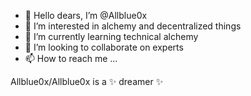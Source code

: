 - 👋 Hello dears, I’m @Allblue0x
- 👀 I’m interested in alchemy and decentralized things
- 🌱 I’m currently learning technical alchemy
- 💞️ I’m looking to collaborate on experts
- 📫 How to reach me ...

Allblue0x/Allblue0x is a ✨ dreamer ✨ 
